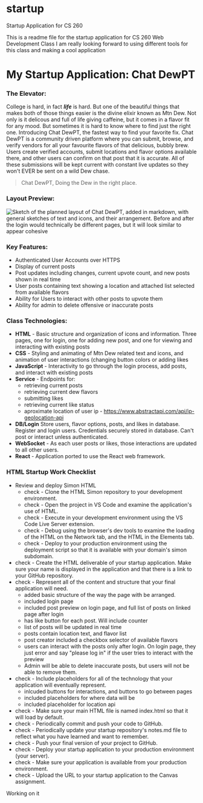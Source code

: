 # startup
Startup Application for CS 260

This is a readme file for the startup application for CS 260 Web Development Class
I am really looking forward to using different tools for this class and making a cool application

# **My Startup Application: Chat DewPT**
### **The Elevator:**
College is hard, in fact **_life_** is hard. But one of the beautiful things that makes 
both of those things easier is the divine elixir known as Mtn Dew. Not only is it 
delicous and full of life giving caffeine, but it comes in a flavor fit for any mood. 
But sometimes it is hard to know where to find just the right one. Introducing 
Chat DewPT, the fastest way to find your favorite fix. Chat DewPT is a community driven 
platform where you can submit, browse, and verify vendors for all your favourite 
flavors of that delicious, bubbly brew. Users create verified accounts, submit locations 
and flavor options available there, and other users can confirm on that post that it is 
accurate. All of these submissions will be kept 
current with constant live updates so they won't EVER be sent on a wild Dew chase.

> Chat DewPT, Doing the Dew in the right place.

### **Layout Preview:**


![Sketch of the planned layout of Chat DewPT, added in markdown, with general sketches of 
text and icons, and their arrangement. Before and after the login would technically be different pages, but it will look similar to appear cohesive](https://github.com/NyiajNpis/startup/blob/main/StartupSketch.jpg)


### **Key Features:**

- Authenticated User Accounts over HTTPS
- Display of current posts
- Post updates including changes, current upvote count, and new posts shown in real time
- User posts containing text showing a location and attached list selected from available flavors
- Ability for Users to interact with other posts to upvote them
- Ability for admin to delete offensive or inaccurate posts

### Class Technologies:
- **HTML** - Basic structure and organization of icons and information. Three pages, one for login, one for adding new post, and one for viewing and interacting with existing posts
- **CSS** - Styling and animating of Mtn Dew related text and icons, and animation of user interactions (changing button colors or adding likes
- **JavaScript** - Interactivity to go through the login process, add posts, and interact with existing posts
- **Service** - Endpoints for:
  - retrieving current posts
  - retrieving current dew flavors
  - submitting likes
  - retrieving current like status
  - aproximate location of user ip - https://www.abstractapi.com/api/ip-geolocation-api
- **DB/Login**  Store users, flavor options, posts, and likes in database. Register and login users. Credentials securely stored in database. Can't post or interact unless authenticated.
- **WebSocket** - As each user posts or likes, those interactions are updated to all other users.
- **React** - Application ported to use the React web framework.





### HTML Startup Work Checklist
- Review and deploy Simon HTML
  - check - Clone the HTML Simon repository to your development environment.
  - check - Open the project in VS Code and examine the application's use of HTML.
  - check - Execute in your development environment using the VS Code Live Server extension.
  - check - Debug using the browser's dev tools to examine the loading of the HTML on the Network tab, and the HTML in the Elements tab.
  - check - Deploy to your production environment using the deployment script so that it is available with your domain's simon subdomain.
- check - Create the HTML deliverable of your startup application. Make sure your name is displayed in the application and that there is a link to your GitHub repository.
- check - Represent all of the content and structure that your final application will need.
  - added basic structure of the way the page with be arranged.
  - included login page
  - included post preview on login page, and full list of posts on linked page after login
  - has like button for each post. Will include counter
  - list of posts will be updated in real time
  - posts contain location text, and flavor list
  - post creator included a checkbox selector of available flavors
  - users can interact with the posts only after login. On login page, they just error and say "please log in" if the user tries to interact with the preview
  - Admin will be able to delete inaccurate posts, but users will not be able to remove them.
- check - Include placeholders for all of the technology that your application will eventually represent.
  - inlcuded buttons for interactions, and buttons to go between pages
  - included placeholders for where data will be
  - included placeholder for location api
- check - Make sure your main HTML file is named index.html so that it will load by default.
- check - Periodically commit and push your code to GitHub.
- check - Periodically update your startup repository's notes.md file to reflect what you have learned and want to remember.
- check - Push your final version of your project to GitHub.
- check - Deploy your startup application to your production environment (your server).
- check - Make sure your application is available from your production environment.
- check - Upload the URL to your startup application to the Canvas assignment.

Working on it





















